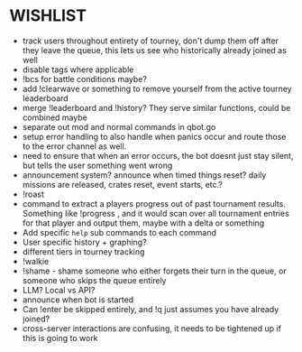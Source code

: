 # WISHLIST

- track users throughout entirety of tourney, don't dump them off after they leave the queue, this lets us see who historically already joined as well
- disable tags where applicable
- !bcs for battle conditions maybe?
- add !clearwave or something to remove yourself from the active tourney leaderboard
- merge !leaderboard and !history? They serve similar functions, could be combined maybe
- separate out mod and normal commands in qbot.go
- setup error handling to also handle when panics occur and route those to the error channel as well.
- need to ensure that when an error occurs, the bot doesnt just stay silent, but tells the user something went wrong
- announcement system? announce when timed things reset? daily missions are released, crates reset, event starts, etc.?
- !roast
- command to extract a players progress out of past tournament results. Something like !progress <username>, and it would scan over all tournament entries for that player and output them, maybe with a delta or something
- Add specific `help` sub commands to each command
- User specific history + graphing?
- different tiers in tourney tracking
- !walkie
- !shame - shame someone who either forgets their turn in the queue, or someone who skips the queue entirely
- LLM? Local vs API?
- announce when bot is started
- Can !enter be skipped entirely, and !q just assumes you have already joined?
- cross-server interactions are confusing, it needs to be tightened up if this is going to work
